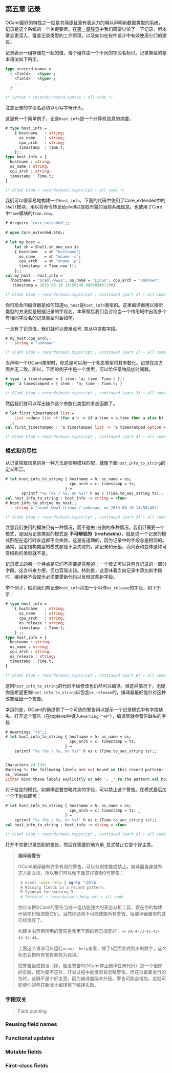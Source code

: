 ## 第五章 记录
OCaml最好的特性之一就是其简捷且富有表达力的用以声明新数据类型的系统，记录是这个系统的一个关键要素。在[第一章导览](#导览)中我们简要讨论了一下记录，但本章会更深入，覆盖记录类型的工作原理，以及如何在软件设计中有效使用它们的建议。

记录表示一组存储在一起的值，每个组件由一个不同的字段名标识。记录类型的基本语法如下所示。
```ocaml
type <record-name> =
  { <field> : <type> ;
    <field> : <type> ;
    ...
  }

(* Syntax ∗ records/record.syntax ∗ all code *)
```
注意记录的字段名必须以小写字母开头。

这里有一个简单例子，记录`host_info`是一个计算机信息的摘要。
```ocaml
# type host_info =
    { hostname   : string;
      os_name    : string;
      cpu_arch   : string;
      timestamp  : Time.t;
    };;
type host_info = {
  hostname : string;
  os_name : string;
  cpu_arch : string;
  timestamp : Time.t;
}

(* OCaml Utop ∗ records/main.topscript ∗ all code *)
```
我们可以很容易地构建一个`host_info`。下面的代码中使用了Core_extended中的`Shell`模块，用以将命令转发给shell以提取所需的当前系统信息。也使用了Core中`Time`模块的`Time.now`。
```ocaml
# #require "core_extended";;
 
# open Core_extended.Std;;
 
# let my_host =
    let sh = Shell.sh_one_exn in
    { hostname   = sh "hostname";
      os_name    = sh "uname -s";
      cpu_arch   = sh "uname -p";
      timestamp  = Time.now ();
    };;
val my_host : host_info =
  {hostname = "ocaml-www1"; os_name = "Linux"; cpu_arch = "unknown";
   timestamp = 2013-08-18 14:50:48.986085+01:00}

(* OCaml Utop ∗ records/main.topscript , continued (part 1) ∗ all code *)
```
你可能会问编译器是如何知道`my_host`是`host_info`类型的。这里编译器用以推断类型的方法就是根据记录的字段名。本章稍后我们会讨论当一个作用域中出现多个有相同字段名的记录类型时会如何。

一旦有了记录值，我们就可以使用点号`.`来从中提取字段。
```ocaml
# my_host.cpu_arch;;
- : string = "unknown"

(* OCaml Utop ∗ records/main.topscript , continued (part 2) ∗ all code *)
```
当声明一个OCaml类型时，你总是可以用一个多态类型将其参数化。记录在这方面并无二致。所以，下面的例子中是一个类型，可以给任意物品加时间戳。
```ocaml
# type 'a timestamped = { item: 'a; time: Time.t };;
type 'a timestamped = { item : 'a; time : Time.t; }

(* OCaml Utop ∗ records/main.topscript , continued (part 3) ∗ all code *)
```
然后我们就可以写出操作这个参数化类型的多态函数了。
```ocaml
# let first_timestamped list =
    List.reduce list ~f:(fun a b -> if a.time < b.time then a else b)
  ;;
val first_timestamped : 'a timestamped list -> 'a timestamped option = <fun>

(* OCaml Utop ∗ records/main.topscript , continued (part 4) ∗ all code *)
```
### 模式和穷尽性
从记录获取信息的另一种方法是使用模块匹配，就像下面`host_info_to_string`的定义所示。
```ocaml
# let host_info_to_string { hostname = h; os_name = os;
                            cpu_arch = c; timestamp = ts;
                          } =
       sprintf "%s (%s / %s, on %s)" h os c (Time.to_sec_string ts);;
val host_info_to_string : host_info -> string = <fun>
# host_info_to_string my_host;;
- : string = "ocaml-www1 (Linux / unknown, on 2013-08-18 14:50:48)"

(* OCaml Utop ∗ records/main.topscript , continued (part 5) ∗ all code *)
```
注意我们使用的模块只有一种情况，而不是由`|`分割的多种情况。我们只需要一个模式，是因为记录类型的模式是 **不可辩驳的（irrefutable）**，就是说一个记录的模式匹配在运行时永远都不会失败。这是有道理的，因为记录中的字段总是相同的。通常，固定结构类型的模式都是不会失败的，如记录和元组，而列表和变体这种可变结构的类型就不是。

记录模式的另一个特点是它们不需要是完整的：一个模式可以只包含记录的一部分字段。这会带来方便，但也容易出错。特别是，这意味着当向记录中添加新字段时，编译器不会提示必须要更新代码以反映这些新字段。

举个例子，假如我们向记录`host_info`添加一个叫作`os_release`的字段，如下所示：
```ocaml
# type host_info =
    { hostname   : string;
      os_name    : string;
      cpu_arch   : string;
      os_release : string;
      timestamp  : Time.t;
    } ;;
type host_info = {
  hostname : string;
  os_name : string;
  cpu_arch : string;
  os_release : string;
  timestamp : Time.t;
}

(* OCaml Utop ∗ records/main.topscript , continued (part 6) ∗ all code *)
```
这时`host_info_to_string`的代码不经修改也仍然可以编译。但这种情况下，无疑你是希望更新`host_info_to_string`以包含`os_release`的，编译器最好能针对这种改变给出一个警告。

幸运的是，OCaml的确提供了一个可选的警告用以提示一个记录模式中有字段缺失。打开这个警告（在toplevel中键入`#warning "+9"`），编译器就会警告缺失的字段：
```ocaml
# #warnings "+9";;
# let host_info_to_string { hostname = h; os_name = os;
                            cpu_arch = c; timestamp = ts;
                          } =
    sprintf "%s (%s / %s, on %s)" h os c (Time.to_sec_string ts);;


Characters 24-139:
Warning 9: the following labels are not bound in this record pattern:
os_release
Either bind these labels explicitly or add '; _' to the pattern.val host_info_to_string : host_info -> string = <fun> 
```
对于给定的模式，如果确定要忽略其余的字段，可以禁止这个警告。在模式最后加一个下划线即可：
```ocaml
# let host_info_to_string { hostname = h; os_name = os;
                            cpu_arch = c; timestamp = ts; _
                          } =
    sprintf "%s (%s / %s, on %s)" h os c (Time.to_sec_string ts);;
val host_info_to_string : host_info -> string = <fun>

(* OCaml Utop ∗ records/main.topscript , continued (part 8) ∗ all code *)
```
打开不完整记录匹配的警告，然后在需要的地方用`_`显式禁止它是个好主意。

> **编译器警告**
>
> OCaml编译器有许多有用的警告，可以分别使能或禁止。编译器自身就有这方面文档，所以我们可以像下面这样查看9号警告：
> ```bash
>  $ ocaml -warn-help | egrep '\b9\b'
>  9 Missing fields in a record pattern.
>  R Synonym for warning 9.
>  # Terminal ∗ records/warn_help.out ∗ all code
> ```
> 你应该把OCaml的警告当成一组功能强大的表态分析工具，要在你的构建环境中积极使能它们。当然你通常不可能使能所有警告，但编译器自带的就已经很好了。
>
> 构建本书示例所用的警告是使用下面的标志指定的：`-w @A-4-33-41-42-43-34-44`。
>
> 上面这个语法可以运行`ocaml -help`查看，除了`A`后面显式列出的数字，这个标志会把所有警告都视为错误。
>
> 把警告当成错误（即，触发警告时OCaml停止编译任何代码）是一个很好的实践，因为要不这样，开发过程中就很容易忽略警告。但在准备要发行的包时，这确不是个好主意，因为编译器版本升级，警告可能会增加，这就可能使你的包在新版本编译器下编译失败。

### 字段双关
> Field punning


### Reusing field names

### Functional updates

### Mutable fields

### First-class fields
